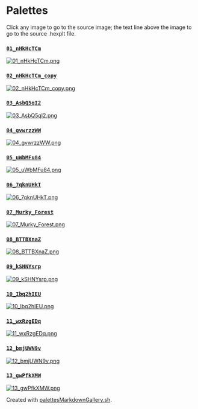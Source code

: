 # Palettes

Click any image to go to the source image; the text line above the image to go to the source .hexplt file.

### [`01_nHkHcTCm`](01_nHkHcTCm.hexplt)

[ ![01_nHkHcTCm.png](01_nHkHcTCm.png) ](01_nHkHcTCm.png)

### [`02_nHkHcTCm_copy`](02_nHkHcTCm_copy.hexplt)

[ ![02_nHkHcTCm_copy.png](02_nHkHcTCm_copy.png) ](02_nHkHcTCm_copy.png)

### [`03_AsbQ5qI2`](03_AsbQ5qI2.hexplt)

[ ![03_AsbQ5qI2.png](03_AsbQ5qI2.png) ](03_AsbQ5qI2.png)

### [`04_gvwrzzWW`](04_gvwrzzWW.hexplt)

[ ![04_gvwrzzWW.png](04_gvwrzzWW.png) ](04_gvwrzzWW.png)

### [`05_uWbMFu84`](05_uWbMFu84.hexplt)

[ ![05_uWbMFu84.png](05_uWbMFu84.png) ](05_uWbMFu84.png)

### [`06_7qknUHkT`](06_7qknUHkT.hexplt)

[ ![06_7qknUHkT.png](06_7qknUHkT.png) ](06_7qknUHkT.png)

### [`07_Murky_Forest`](07_Murky_Forest.hexplt)

[ ![07_Murky_Forest.png](07_Murky_Forest.png) ](07_Murky_Forest.png)

### [`08_BTTBXnaZ`](08_BTTBXnaZ.hexplt)

[ ![08_BTTBXnaZ.png](08_BTTBXnaZ.png) ](08_BTTBXnaZ.png)

### [`09_kSHNYsrp`](09_kSHNYsrp.hexplt)

[ ![09_kSHNYsrp.png](09_kSHNYsrp.png) ](09_kSHNYsrp.png)

### [`10_Ibq2hIEU`](10_Ibq2hIEU.hexplt)

[ ![10_Ibq2hIEU.png](10_Ibq2hIEU.png) ](10_Ibq2hIEU.png)

### [`11_wxRzgEDq`](11_wxRzgEDq.hexplt)

[ ![11_wxRzgEDq.png](11_wxRzgEDq.png) ](11_wxRzgEDq.png)

### [`12_bmjUWN9v`](12_bmjUWN9v.hexplt)

[ ![12_bmjUWN9v.png](12_bmjUWN9v.png) ](12_bmjUWN9v.png)

### [`13_gwPfkXMW`](13_gwPfkXMW.hexplt)

[ ![13_gwPfkXMW.png](13_gwPfkXMW.png) ](13_gwPfkXMW.png)

Created with [palettesMarkdownGallery.sh](https://github.com/earthbound19/_ebDev/blob/master/scripts/imgAndVideo/palettesMarkdownGallery.sh).